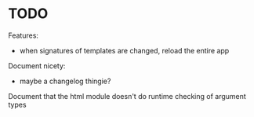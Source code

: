 # TODO

Features:

- when signatures of templates are changed, reload the entire app

Document nicety:

- maybe a changelog thingie?

Document that the html module doesn't do runtime checking of argument types
